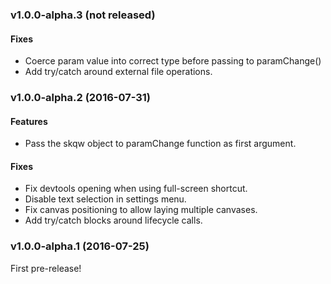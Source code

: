 ### v1.0.0-alpha.3 (not released)
#### Fixes
* Coerce param value into correct type before passing to paramChange()
* Add try/catch around external file operations.

### v1.0.0-alpha.2 (2016-07-31)

#### Features
* Pass the skqw object to paramChange function as first argument.

#### Fixes
* Fix devtools opening when using full-screen shortcut.
* Disable text selection in settings menu.
* Fix canvas positioning to allow laying multiple canvases.
* Add try/catch blocks around lifecycle calls.


### v1.0.0-alpha.1 (2016-07-25)

First pre-release!